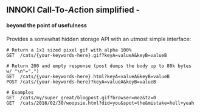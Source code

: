 ## INNOKI *C*all-To-*A*c*t*ion *s*implified -
#### beyond the point of usefulness

Provides a somewhat hidden storage API with an utmost simple interface:

```
# Return a 1x1 sized pixel gif with alpha 100%
GET  /cats/{your-keywords-here}.gif?keyA=valueA&keyB=valueB

# Return 200 and empty response (post dumps the body up to 80k bytes w/ "\n"=",")
GET  /cats/{your-keywords-here}.html?keyA=valueA&keyB=valueB
POST /cats/{your-keywords-here}?keyA=valueA&keyB=valueB
```

```
# Examples
GET  /cats/my/super_great/blogpost.gif?browser=moz&tz=0
GET  /cats/2016/02/30/woopsie.html?did=you&spot=the&mistake=hell+yeah
```
